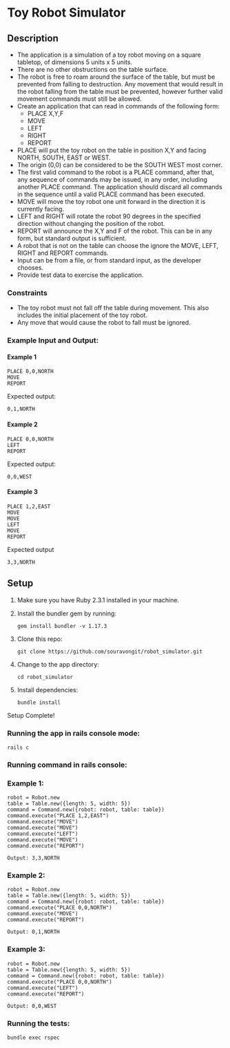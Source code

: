 # Toy Robot Simulator

## Description

* The application is a simulation of a toy robot moving on a square tabletop, of
dimensions 5 units x 5 units.
* There are no other obstructions on the table surface.
* The robot is free to roam around the surface of the table, but must be prevented from
falling to destruction. Any movement that would result in the robot falling from the
table must be prevented, however further valid movement commands must still be
allowed.
* Create an application that can read in commands of the following form:
    * PLACE X,Y,F
    * MOVE
    * LEFT
    * RIGHT
    * REPORT
* PLACE will put the toy robot on the table in position X,Y and facing NORTH, SOUTH,
EAST or WEST.
* The origin (0,0) can be considered to be the SOUTH WEST most corner.
* The first valid command to the robot is a PLACE command, after that, any sequence
of commands may be issued, in any order, including another PLACE command. The
application should discard all commands in the sequence until a valid PLACE
command has been executed.
* MOVE will move the toy robot one unit forward in the direction it is currently facing.
* LEFT and RIGHT will rotate the robot 90 degrees in the specified direction without
changing the position of the robot.
* REPORT will announce the X,Y and F of the robot. This can be in any form, but
standard output is sufficient.
* A robot that is not on the table can choose the ignore the MOVE, LEFT, RIGHT and
REPORT commands.
* Input can be from a file, or from standard input, as the developer chooses.
* Provide test data to exercise the application.

### Constraints

* The toy robot must not fall off the table during movement. This also includes the initial
placement of the toy robot.
* Any move that would cause the robot to fall must be ignored.
### Example Input and Output:
#### Example 1

    PLACE 0,0,NORTH
    MOVE
    REPORT

Expected output:

    0,1,NORTH

#### Example 2

    PLACE 0,0,NORTH
    LEFT
    REPORT

Expected output:

    0,0,WEST

#### Example 3

    PLACE 1,2,EAST
    MOVE
    MOVE
    LEFT
    MOVE
    REPORT

Expected output

    3,3,NORTH

## Setup

1. Make sure you have Ruby 2.3.1 installed in your machine.

2. Install the bundler gem by running:

    ```gem install bundler -v 1.17.3 ```

3. Clone this repo:

    ```git clone https://github.com/souravongit/robot_simulator.git```

4. Change to the app directory:

    ```cd robot_simulator```

5. Install dependencies:

    ```bundle install```

Setup Complete!

### Running the app in rails console mode:
```rails c```
### Running command in rails console:
  ### Example 1:
    robot = Robot.new
    table = Table.new({length: 5, width: 5})
    command = Command.new({robot: robot, table: table})
    command.execute("PLACE 1,2,EAST")
    command.execute("MOVE")
    command.execute("MOVE")
    command.execute("LEFT")
    command.execute("MOVE")
    command.execute("REPORT")
    
    Output: 3,3,NORTH
  ### Example 2:
    robot = Robot.new
    table = Table.new({length: 5, width: 5})
    command = Command.new({robot: robot, table: table})
    command.execute("PLACE 0,0,NORTH")
    command.execute("MOVE")
    command.execute("REPORT")
    
    Output: 0,1,NORTH
  ### Example 3:
    robot = Robot.new
    table = Table.new({length: 5, width: 5})
    command = Command.new({robot: robot, table: table})
    command.execute("PLACE 0,0,NORTH")
    command.execute("LEFT")
    command.execute("REPORT")
    
    Output: 0,0,WEST
### Running the tests:
```bundle exec rspec```